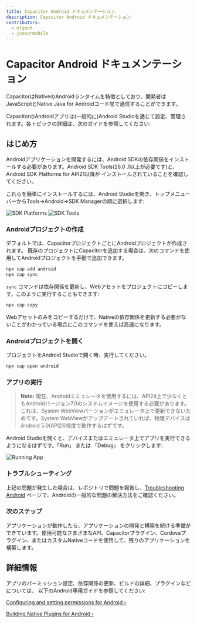 ```yaml
---
title: Capacitor Android ドキュメンテーション
description: Capacitor Android ドキュメンテーション
contributors:
  - mlynch
  - jcesarmobile
---
```


# Capacitor Android ドキュメンテーション

CapacitorはNativeのAndroidランタイムを特徴としており、開発者はJavaScriptとNative Java for Androidコード間で通信することができます。

CapacitorのAndroidアプリは(一般的に)Android Studioを通じて設定、管理されます。各トピックの詳細は、次のガイドを参照してください:

## はじめ方

Androidアプリケーションを開発するには、Android SDKの依存関係をインストールする必要があります。Android SDK Tools(26.0 .1以上が必要です)と、Android SDK Platforms for API21以降が
インストールされていることを確認してください。

これらを簡単にインストールするには、Android Studioを開き、トップメニューバーからTools->Android->SDK Managerの順に選択します:

![SDK Platforms](/assets/img/docs/android/sdk-platforms.png)
![SDK Tools](/assets/img/docs/android/sdk-tools.png)

### Androidプロジェクトの作成

デフォルトでは、CapacitorプロジェクトごとにAndroidプロジェクトが作成されます。
既存のプロジェクトにCapacitorを追加する場合は、次のコマンドを使用してAndroidプロジェクトを手動で追加できます。

```bash
npx cap add android
npx cap sync
```

`sync` コマンドは依存関係を更新し、Webアセットをプロジェクトにコピーします。このように実行することもできます:

```bash
npx cap copy
```

Webアセットのみをコピーするだけで、Nativeの依存関係を更新する必要がないことがわかっている場合にこのコマンドを使えば高速になります。

### Androidプロジェクトを開く

プロジェクトをAndroid Studioで開く時、実行してください。

```bash
npx cap open android
```

### アプリの実行
> __Note:__ 現在、Androidエミュレータを使用するには、API24上で少なくともAndroidバージョン7.0のシステムイメージを使用する必要があります。これは、System WebViewバージョンがエミュレータ上で更新できないためです。System WebViewがアップデートされていれば、物理デバイスはAndroid 5.0(API21)程度で動作するはずです。

Android Studioを開くと、デバイスまたはエミュレータ上でアプリを実行できるようになるはずです。「Run」 または 「Debug」 をクリックします:

![Running App](/assets/img/docs/android/running.png)

### トラブルシューティング

上記の問題が発生した場合は、レポジトリで問題を報告し、[Troubleshooting Android](/docs/android/troubleshooting) ページで、Androidの一般的な問題の解決方法をご確認ください。

### 次のステップ

アプリケーションが動作したら、アプリケーションの開発と構築を続ける準備ができています。使用可能なさまざまなAPI、Capacitorプラグイン、Cordovaプラグイン、またはカスタムNativeコードを使用して、残りのアプリケーションを構築します。

## 詳細情報

アプリのパーミッション設定、依存関係の更新、ビルドの詳細、プラグインなどについては、
以下のAndroid専用ガイドを参照してください:

[Configuring and setting permissions for Android &#8250;](/docs/android/configuration)

[Building Native Plugins for Android &#8250;](/docs/plugins)

